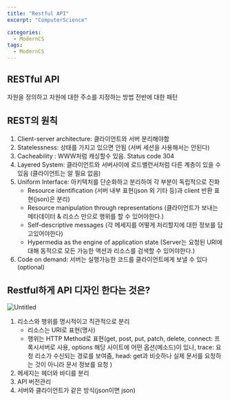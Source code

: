 ```yaml
---
title: "Restful API"
excerpt: "ComputerScience"

categories:
  - ModernCS
tags:
  - ModernCS
---
```


## RESTful API

자원을 정의하고 자원에 대한 주소를 지정하는 방법 전반에 대한 패턴

## REST의 원칙

1. Client-server architecture: 클라이언트와 서버 분리해야함
2. Statelessness: 상태를 가지고 있으면 안됨 (서버 세션을 사용해서는 안된다)
3. Cacheability : WWW처럼 캐싱할수 있음. Status code 304
4. Layered System: 클라이언트와 서버사이에 로드밸런서처럼 다른 계층이 있을 수 있음 (클라이언트는 알 필요 없음)
5. Uniform Interface: 아키텍처를 단순화하고 분리하여 각 부분이 독립적으로 진화
    - Resource identification (서버 내부 표현(json 외 기타 등)과 client 반환 표현(json)은 분리)
    - Resource manipulation through representations (클라이언트가 보내는 메타데이터 & 리소스 만으로 행위를 할 수 있어야한다.)
    - Self-descriptive messages (각 메세지를 어떻게 처리할지에 대한 정보를 담고있어야한다)
    - Hypermedia as the engine of application state (Server는 요청된 URI에 대해 동적으로 모든 가능한 액션과 리소스를 검색할 수 있어야한다.)
6. Code on demand: 서버는 실행가능한 코드를 클라이언트에게 보낼 수 있다(optional)

## Restful하게 API 디자인 한다는 것은?
![Untitled](https://user-images.githubusercontent.com/34998051/68471656-fbee4080-0261-11ea-895f-8d72cdbd01ab.jpeg)


1. 리소스와 행위를 명시적이고 직관적으로 분리
    - 리소스는 URI로 표현(명사)
    - 행위는 HTTP Method로 표현(get, post, put, patch, delete, connect: 프록시서버로 사용, options 해당 사이트에 어떤 옵션(메소드)이 있나, trace: 요청 리소가 수신되는 경로를 보여줌, head: get과 비슷하나 실제 문서를 요청하는 것이 아니라 문서 정보를 요청 )
2. 메세지는 헤더와 바디를 분리
3. API 버전관리
4. 서버와 클라이언트가 같은 방식(json이면 json)
